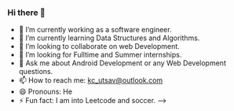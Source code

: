 ### Hi there 👋

- 🔭 I’m currently working as a software engineer.
- 🌱 I’m currently learning Data Structures and Algorithms.
- 👯 I’m looking to collaborate on web Development.
- 🤔 I’m looking for Fulltime and Summer internships.
- 💬 Ask me about Android Development or any Web Development questions.
- 📫 How to reach me: kc_utsav@outlook.com
- 😄 Pronouns: He
- ⚡ Fun fact: I am into Leetcode and soccer.
-->
